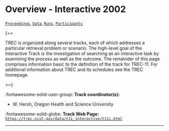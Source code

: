 # Overview - Interactive 2002

[`Proceedings`](./proceedings.md), [`Data`](./data.md), [`Runs`](./runs.md), [`Participants`](./participants.md)

{==

TREC is organized along several tracks, each of which addresses a particular retrieval problem or scenario. The high-level goal of the Interactive Track is the investigation of searching as an interactive task by examining the process as well as the outcome. The remainder of this page comprises information basic to the definition of the track for TREC-11. For additional information about TREC and its schedules see the TREC homepage.

==}

:fontawesome-solid-user-group: **Track coordinator(s):**

- W. Hersh, Oregon Health and Science University 

:fontawesome-solid-globe: **Track Web Page:** [`https://trec.nist.gov/data/t11_interactive/t11i.html`](https://trec.nist.gov/data/t11_interactive/t11i.html) 

---

